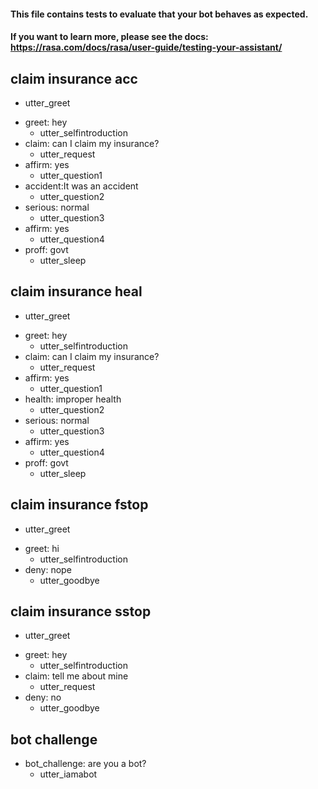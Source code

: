 #### This file contains tests to evaluate that your bot behaves as expected.
#### If you want to learn more, please see the docs: https://rasa.com/docs/rasa/user-guide/testing-your-assistant/

## claim insurance acc
  - utter_greet
* greet: hey
  - utter_selfintroduction
* claim: can I claim my insurance?
  - utter_request
* affirm: yes
  - utter_question1
* accident:It was an accident
  - utter_question2
* serious: normal
  - utter_question3
* affirm: yes
  - utter_question4
* proff: govt
  - utter_sleep

## claim insurance heal
  - utter_greet
* greet: hey
  - utter_selfintroduction
* claim: can I claim my insurance?
  - utter_request
* affirm: yes
  - utter_question1
* health: improper health
  - utter_question2
* serious: normal
  - utter_question3
* affirm: yes
  - utter_question4
* proff: govt
  - utter_sleep

## claim insurance fstop
  - utter_greet
* greet: hi
  - utter_selfintroduction
* deny: nope
  - utter_goodbye

## claim insurance sstop
  - utter_greet
* greet: hey
  - utter_selfintroduction
* claim: tell me about mine
  - utter_request
* deny: no
  - utter_goodbye

## bot challenge
* bot_challenge: are you a bot?
  - utter_iamabot
